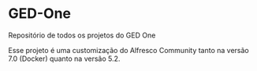 # GED-One
Repositório de todos os projetos do GED One

Esse projeto é uma customização do Alfresco Community tanto na versão 7.0 (Docker) quanto na versão 5.2.
